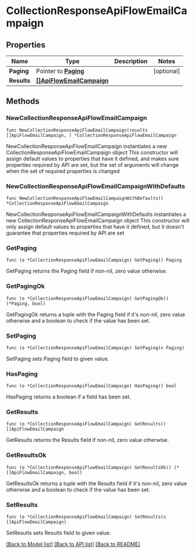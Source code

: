 # CollectionResponseApiFlowEmailCampaign

## Properties

Name | Type | Description | Notes
------------ | ------------- | ------------- | -------------
**Paging** | Pointer to [**Paging**](Paging.md) |  | [optional] 
**Results** | [**[]ApiFlowEmailCampaign**](ApiFlowEmailCampaign.md) |  | 

## Methods

### NewCollectionResponseApiFlowEmailCampaign

`func NewCollectionResponseApiFlowEmailCampaign(results []ApiFlowEmailCampaign, ) *CollectionResponseApiFlowEmailCampaign`

NewCollectionResponseApiFlowEmailCampaign instantiates a new CollectionResponseApiFlowEmailCampaign object
This constructor will assign default values to properties that have it defined,
and makes sure properties required by API are set, but the set of arguments
will change when the set of required properties is changed

### NewCollectionResponseApiFlowEmailCampaignWithDefaults

`func NewCollectionResponseApiFlowEmailCampaignWithDefaults() *CollectionResponseApiFlowEmailCampaign`

NewCollectionResponseApiFlowEmailCampaignWithDefaults instantiates a new CollectionResponseApiFlowEmailCampaign object
This constructor will only assign default values to properties that have it defined,
but it doesn't guarantee that properties required by API are set

### GetPaging

`func (o *CollectionResponseApiFlowEmailCampaign) GetPaging() Paging`

GetPaging returns the Paging field if non-nil, zero value otherwise.

### GetPagingOk

`func (o *CollectionResponseApiFlowEmailCampaign) GetPagingOk() (*Paging, bool)`

GetPagingOk returns a tuple with the Paging field if it's non-nil, zero value otherwise
and a boolean to check if the value has been set.

### SetPaging

`func (o *CollectionResponseApiFlowEmailCampaign) SetPaging(v Paging)`

SetPaging sets Paging field to given value.

### HasPaging

`func (o *CollectionResponseApiFlowEmailCampaign) HasPaging() bool`

HasPaging returns a boolean if a field has been set.

### GetResults

`func (o *CollectionResponseApiFlowEmailCampaign) GetResults() []ApiFlowEmailCampaign`

GetResults returns the Results field if non-nil, zero value otherwise.

### GetResultsOk

`func (o *CollectionResponseApiFlowEmailCampaign) GetResultsOk() (*[]ApiFlowEmailCampaign, bool)`

GetResultsOk returns a tuple with the Results field if it's non-nil, zero value otherwise
and a boolean to check if the value has been set.

### SetResults

`func (o *CollectionResponseApiFlowEmailCampaign) SetResults(v []ApiFlowEmailCampaign)`

SetResults sets Results field to given value.



[[Back to Model list]](../README.md#documentation-for-models) [[Back to API list]](../README.md#documentation-for-api-endpoints) [[Back to README]](../README.md)


